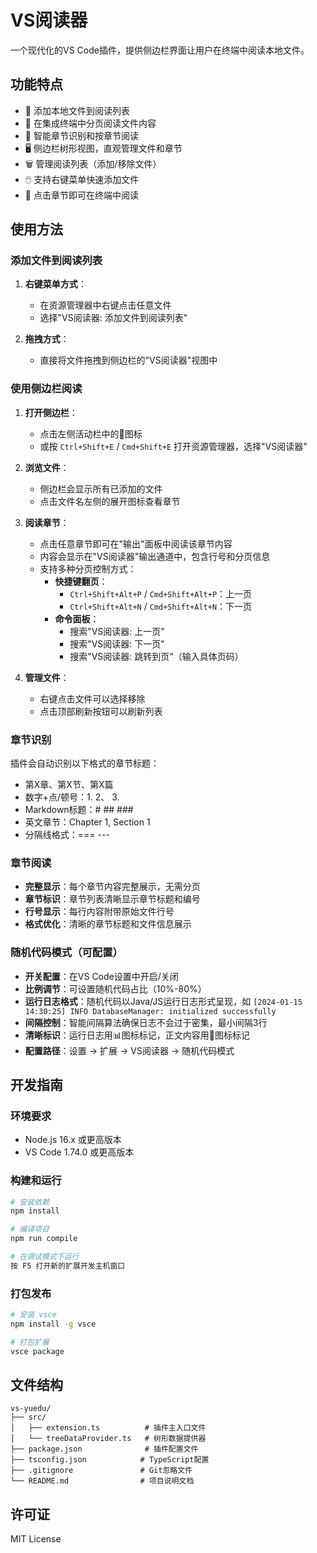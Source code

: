 # VS阅读器

一个现代化的VS Code插件，提供侧边栏界面让用户在终端中阅读本地文件。

## 功能特点

- 📁 添加本地文件到阅读列表
- 📖 在集成终端中分页阅读文件内容
- 📑 智能章节识别和按章节阅读
- 🖥️ 侧边栏树形视图，直观管理文件和章节
- 🗑️ 管理阅读列表（添加/移除文件）
- 🖱️ 支持右键菜单快速添加文件
- 🎯 点击章节即可在终端中阅读

## 使用方法

### 添加文件到阅读列表

1. **右键菜单方式**：
   - 在资源管理器中右键点击任意文件
   - 选择"VS阅读器: 添加文件到阅读列表"

2. **拖拽方式**：
   - 直接将文件拖拽到侧边栏的"VS阅读器"视图中

### 使用侧边栏阅读

1. **打开侧边栏**：
   - 点击左侧活动栏中的📖图标
   - 或按 `Ctrl+Shift+E` / `Cmd+Shift+E` 打开资源管理器，选择"VS阅读器"

2. **浏览文件**：
   - 侧边栏会显示所有已添加的文件
   - 点击文件名左侧的展开图标查看章节

3. **阅读章节**：
   - 点击任意章节即可在"输出"面板中阅读该章节内容
   - 内容会显示在"VS阅读器"输出通道中，包含行号和分页信息
   - 支持多种分页控制方式：
     - **快捷键翻页**：
       - `Ctrl+Shift+Alt+P` / `Cmd+Shift+Alt+P`：上一页
       - `Ctrl+Shift+Alt+N` / `Cmd+Shift+Alt+N`：下一页
     - **命令面板**：
       - 搜索"VS阅读器: 上一页"
       - 搜索"VS阅读器: 下一页"
       - 搜索"VS阅读器: 跳转到页"（输入具体页码）

4. **管理文件**：
   - 右键点击文件可以选择移除
   - 点击顶部刷新按钮可以刷新列表

### 章节识别

插件会自动识别以下格式的章节标题：
- 第X章、第X节、第X篇
- 数字+点/顿号：1. 2、 3.
- Markdown标题：# ## ###
- 英文章节：Chapter 1, Section 1
- 分隔线格式：=== ---

### 章节阅读
- **完整显示**：每个章节内容完整展示，无需分页
- **章节标识**：章节列表清晰显示章节标题和编号
- **行号显示**：每行内容附带原始文件行号
- **格式优化**：清晰的章节标题和文件信息展示

### 随机代码模式（可配置）
- **开关配置**：在VS Code设置中开启/关闭
- **比例调节**：可设置随机代码占比（10%-80%）
- **运行日志格式**：随机代码以Java/JS运行日志形式呈现，如 `[2024-01-15 14:30:25] INFO DatabaseManager: initialized successfully`
- **间隔控制**：智能间隔算法确保日志不会过于密集，最小间隔3行
- **清晰标识**：运行日志用📊图标标记，正文内容用📄图标标记
- **配置路径**：设置 → 扩展 → VS阅读器 → 随机代码模式

## 开发指南

### 环境要求

- Node.js 16.x 或更高版本
- VS Code 1.74.0 或更高版本

### 构建和运行

```bash
# 安装依赖
npm install

# 编译项目
npm run compile

# 在调试模式下运行
按 F5 打开新的扩展开发主机窗口
```

### 打包发布

```bash
# 安装 vsce
npm install -g vsce

# 打包扩展
vsce package
```

## 文件结构

```
vs-yuedu/
├── src/
│   ├── extension.ts          # 插件主入口文件
│   └── treeDataProvider.ts   # 树形数据提供器
├── package.json              # 插件配置文件
├── tsconfig.json            # TypeScript配置
├── .gitignore               # Git忽略文件
└── README.md                # 项目说明文档
```

## 许可证

MIT License